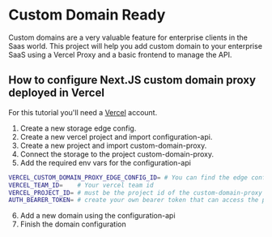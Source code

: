 # Custom Domain Ready

Custom domains are a very valuable feature for enterprise clients in the Saas world. This project will help you add custom domain to your enterprise SaaS using a Vercel Proxy and a basic frontend to manage the API.

## How to configure Next.JS custom domain proxy deployed in Vercel

For this tutorial you'll need a [Vercel](https://vercel.com/) account.

1. Create a new storage edge config.
2. Create a new vercel project and import configuration-api.
3. Create a new project and import custom-domain-proxy.
4. Connect the storage to the project custom-domain-proxy. 
5. Add the required env vars for the configuration-api

```bash
VERCEL_CUSTOM_DOMAIN_PROXY_EDGE_CONFIG_ID= # You can find the edge config id when you click on the storage
VERCEL_TEAM_ID=    # Your vercel team id
VERCEL_PROJECT_ID= # must be the project id of the custom-domain-proxy because this is on this project that we want to add domains
AUTH_BEARER_TOKEN= # create your own bearer token that can access the projects
```

6. Add a new domain using the configuration-api
7. Finish the domain configuration